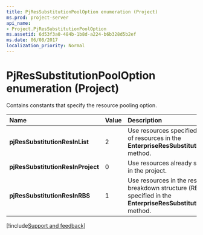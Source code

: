 ```yaml
---
title: PjResSubstitutionPoolOption enumeration (Project)
ms.prod: project-server
api_name:
- Project.PjResSubstitutionPoolOption
ms.assetid: 6d53f3a0-484b-1b8d-a224-b6b328d5b2ef
ms.date: 06/08/2017
localization_priority: Normal
---
```



# PjResSubstitutionPoolOption enumeration (Project)

Contains constants that specify the resource pooling option.



|Name|Value|Description|
|:-----|:-----|:-----|
|**pjResSubstitutionResInList**|2|Use resources specified in the list of resources in the  **EnterpriseResSubstitutionWizard** method.|
|**pjResSubstitutionResInProject**|0|Use resources already specified in the project.|
|**pjResSubstitutionResInRBS**|1|Use resources in the resource breakdown structure (RBS) level specified in the  **EnterpriseResSubstitutionWizard** method.|

[!include[Support and feedback](~/includes/feedback-boilerplate.md)]